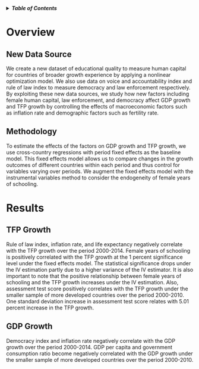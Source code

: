 <details>
<summary><strong><em>Table of Contents</em></strong></summary>

- [Overview](#overview)
  - [New Data Source](#new-data-source)
  - [Methodology](#methodology)
- [Results](#results)
  - [TFP Growth](#tfp-growth)
  - [GDP Growth](#gdp-growth)

</details>

# Overview

## New Data Source
We create a new dataset of educational quality to measure human capital for countries of broader growth experience by applying a nonlinear optimization model. We also use data on voice and accountability index and rule of law index to measure democracy and law enforcement respectively. By exploiting these new data sources, we study how new factors including female human capital, law enforcement, and democracy affect GDP growth and TFP growth by controlling the effects of macroeconomic factors such as inflation rate and demographic factors such as fertility rate.

## Methodology
To estimate the effects of the factors on GDP growth and TFP growth, we use cross-country regressions with period fixed effects as the baseline model. This fixed effects model allows us to compare changes in the growth outcomes of different countries within each period and thus control for variables varying over periods. We augment the fixed effects model with the instrumental variables method to consider the endogeneity of female years of schooling.

# Results

## TFP Growth
Rule of law index, inflation rate, and life expectancy negatively correlate with the TFP growth over the period 2000-2014. Female years of schooling is positively correlated with the TFP growth at the 1 percent significance level under the fixed effects model. The statistical significance drops under the IV estimation partly due to a higher variance of the IV estimator. It is also important to note that the positive relationship between female years of schooling and the TFP growth increases under the IV estimation. Also, assessment test score positively correlates with the TFP growth under the smaller sample of more developed countries over the period 2000-2010. One standard deviation increase in assessment test score relates with 5.01 percent increase in the TFP growth.
 
## GDP Growth
Democracy index and inflation rate negatively correlate with the GDP growth over the period 2000-2014. GDP per capita and government consumption ratio become negatively correlated with the GDP growth under the smaller sample of more developed countries over the period 2000-2010.


